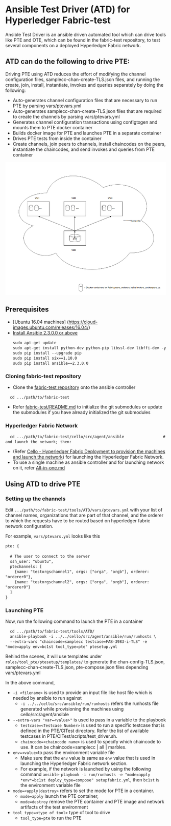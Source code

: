 # Ansible Test Driver (ATD) for Hyperledger Fabric-test

Ansible Test Driver is an ansible driven automated tool which can drive tools like PTE and OTE,
which can be found in the fabric-test repository, to test several components on a deployed Hyperledger Fabric network.

## ATD can do the following to drive PTE:

Driving PTE using ATD reduces the effort of modifying the channel configuration files, samplecc-chan-create-TLS.json files,
and running the create, join, install, instantiate, invokes and queries separately by doing the following:

 - Auto-generates channel configuration files that are necessary to run PTE by parsing vars/ptevars.yml
 - Auto-generates samplecc-chan-create-TLS.json files that are required to create the channels by parsing vars/ptevars.yml
 - Generates channel configuration transactions using configtxgen and mounts them to PTE docker container
 - Builds docker image for PTE and launches PTE in a separate container
 - Drives PTE tests from inside the container
 - Create channels, join peers to channels, install chaincodes on the peers, instantiate the chaincodes, and send
   invokes and queries from PTE container

 ![](ATD-PTE.png)

## Prerequisites

- [Ubuntu 16.04 machines] (https://cloud-images.ubuntu.com/releases/16.04/)
- [Install Ansible 2.3.0.0 or above](http://docs.ansible.com/ansible/intro_installation.html)
  ```
  sudo apt-get update
  sudo apt-get install python-dev python-pip libssl-dev libffi-dev -y
  sudo pip install --upgrade pip
  sudo pip install six==1.10.0
  sudo pip install ansible==2.3.0.0
  ```
### Cloning fabric-test repository
 - Clone the [fabric-test repository](https://gerrit.hyperledger.org/r/fabric-test) onto the ansible controller
```
  cd .../path/to/fabric-test
```
 - Refer [fabric-test/README.md](https://github.com/hyperledger/fabric-test/blob/master/README.md) to initialize the git submodules or update the submodules if you have already initialized the git submodules

### Hyperledger Fabric Network
```
  cd .../path/to/fabric-test/cello/src/agent/ansible                 # and launch the network; then:
```
 - (Refer [Cello - Hyperledger Fabric Deployment to provision the machines and launch the network](https://github.com/hyperledger/cello/tree/master/src/agent/ansible)) for launching the Hyperledger Fabric Network.
 - To use a single machine as ansible controller and for launching network on it, refer [All-in-one.md](https://github.com/hyperledger/cello/blob/master/src/agent/ansible/vars/All-in-one.md)

## Using ATD to drive PTE

### Setting up the channels
Edit `.../path/to/fabric-test/tools/ATD/vars/ptevars.yml` with your list of channel names, organizations that are part of that channel, and the orderer to which the requests have to be routed based on hyperledger fabric network configuration.

For example, `vars/ptevars.yml` looks like this
```
pte: {

  # The user to connect to the server
  ssh_user: "ubuntu",
  ptechannels: [
    {name: "testorgschannel1", orgs: ["orga", "orgb"], orderer: "orderer0"},
    {name: "testorgschannel2", orgs: ["orga", "orgb"], orderer: "orderer0"}
  ]
}
```

### Launching PTE
Now, run the following command to launch the PTE in a container
```
  cd .../path/to/fabric-test/tools/ATD/
  ansible-playbook -i ../../cello/src/agent/ansible/run/runhosts \
  --extra-vars "chaincode=samplecc testcase=FAB-3983-i-TLS" -e "mode=apply env=bc1st tool_type=pte" ptesetup.yml
```

Behind the scenes, it will use templates under `roles/tool_pte/ptesetup/templates/` to generate the chan-config-TLS.json,
samplecc-chan-create-TLS.json, pte-compose.json files depending vars/ptevars.yml

In the above command,
 - `-i <filename>` is used to provide an input file like host file which is needed by ansible to run against
    - `-i ../../cello/src/ansible/run/runhosts` refers the runhosts file generated while provisioning the machines using cello/src/agent/ansible
 - `--extra-vars "var=<value>"` is used to pass in a variable to the playbook
    - `testcase=<Testcase Number>` is used to run a specific testcase that is defined in the PTE/CITest directory. Refer the list of available testcases in PTE/CITest/scripts/test_driver.sh.
    - `chaincode=<chaincode name>` is used to specify which chaincode to use. It can be chaincode=samplecc | all | marbles.
 - `env=<value>`to pass the environment variable file
    - Make sure that the `env` value is same as `env` value that is used in launching the Hyperledger Fabric network section.
    - For example, if the network is launched by using the following command
      `ansible-playbook -i run/runhosts -e "mode=apply *env*=bc1st deploy_type=compose" setupfabric.yml`, then `bc1st` is the environment variable file
 - `mode=<apply|destroy>` refers to set the mode for PTE in a container.
    - `mode=apply` launch the PTE container,
    - `mode=destroy` remove the PTE container and PTE image and network artifacts of the test environment
 - `tool_type=<type of tool>` type of tool to drive
    - `tool_type=pte` to run the PTE

